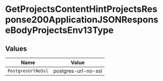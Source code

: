 # GetProjectsContentHintProjectsResponse200ApplicationJSONResponseBodyProjectsEnv13Type


## Values

| Name                | Value               |
| ------------------- | ------------------- |
| `PostgresUrlNoSsl`  | postgres-url-no-ssl |
